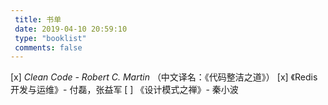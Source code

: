 ```yaml
---
 title: 书单
 date: 2019-04-10 20:59:10
 type: "booklist"
 comments: false
---
```

[x] *Clean Code - Robert C. Martin* （中文译名：《代码整洁之道》）
[x] 《Redis开发与运维》- 付磊，张益军
[ ] 《设计模式之禅》- 秦小波

